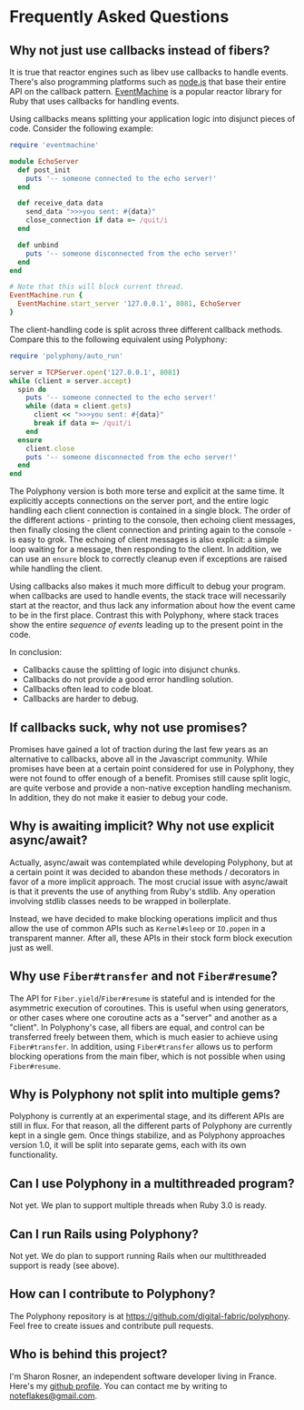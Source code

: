 # Frequently Asked Questions

## Why not just use callbacks instead of fibers?

It is true that reactor engines such as libev use callbacks to handle events. There's also programming platforms such as [node.js](https://nodejs.org/) that base their entire API on the callback pattern. [EventMachine](https://www.rubydoc.info/gems/eventmachine/1.2.7) is a popular reactor library for Ruby that uses callbacks for handling events.

Using callbacks means splitting your application logic into disjunct pieces of code. Consider the following example:

```ruby
require 'eventmachine'

module EchoServer
  def post_init
    puts '-- someone connected to the echo server!'
  end

  def receive_data data
    send_data ">>>you sent: #{data}"
    close_connection if data =~ /quit/i
  end

  def unbind
    puts '-- someone disconnected from the echo server!'
  end
end

# Note that this will block current thread.
EventMachine.run {
  EventMachine.start_server '127.0.0.1', 8081, EchoServer
}
```

The client-handling code is split across three different callback methods. Compare this to the following equivalent using Polyphony:

```ruby
require 'polyphony/auto_run'

server = TCPServer.open('127.0.0.1', 8081)
while (client = server.accept)
  spin do
    puts '-- someone connected to the echo server!'
    while (data = client.gets)
      client << ">>>you sent: #{data}"
      break if data =~ /quit/i
    end
  ensure
    client.close
    puts '-- someone disconnected from the echo server!'
  end
end
```

The Polyphony version is both more terse and explicit at the same time. It explicitly accepts connections on the server port, and the entire logic handling each client connection is contained in a single block. The order of the different actions - printing to the console, then echoing client messages, then finally closing the client connection and printing again to the console - is easy to grok. The echoing of client messages is also explicit: a simple loop waiting for a message, then responding to the client. In addition, we can use an `ensure` block to correctly cleanup even if exceptions are raised while handling the client.

Using callbacks also makes it much more difficult to debug your program. when callbacks are used to handle events, the stack trace will necessarily start at the reactor, and thus lack any information about how the event came to be in the first place. Contrast this with Polyphony, where stack traces show the entire _sequence of events_ leading up to the present point in the code.

In conclusion:

* Callbacks cause the splitting of logic into disjunct chunks.
* Callbacks do not provide a good error handling solution.
* Callbacks often lead to code bloat.
* Callbacks are harder to debug.

## If callbacks suck, why not use promises?

Promises have gained a lot of traction during the last few years as an  
alternative to callbacks, above all in the Javascript community. While promises have been at a certain point considered for use in Polyphony, they were not found to offer enough of a benefit. Promises still cause split logic, are quite verbose and provide a non-native exception handling mechanism. In addition, they do not make it easier to debug your code.

## Why is awaiting implicit? Why not use explicit async/await?

Actually, async/await was contemplated while developing Polyphony, but at a certain point it was decided to abandon these methods / decorators in favor of a more implicit approach. The most crucial issue with async/await is that it prevents the use of anything from Ruby's stdlib. Any operation involving stdlib classes needs to be wrapped in boilerplate.

Instead, we have decided to make blocking operations implicit and thus allow the use of common APIs such as `Kernel#sleep` or `IO.popen` in a transparent manner. After all, these APIs in their stock form block execution just as well.

## Why use `Fiber#transfer` and not `Fiber#resume`?

The API for `Fiber.yield`/`Fiber#resume` is stateful and is intended for the asymmetric execution of coroutines. This is useful when using generators, or other cases where one coroutine acts as a "server" and another as a "client". In Polyphony's case, all fibers are equal, and control can be transferred freely between them, which is much easier to achieve using `Fiber#transfer`. In addition, using `Fiber#transfer` allows us to perform blocking operations from the main fiber, which is not possible when using `Fiber#resume`.

## Why is Polyphony not split into multiple gems?

Polyphony is currently at an experimental stage, and its different APIs are still in flux. For that reason, all the different parts of Polyphony are currently kept in a single gem. Once things stabilize, and as Polyphony approaches version 1.0, it will be split into separate gems, each with its own functionality.

## Can I use Polyphony in a multithreaded program?

Not yet. We plan to support multiple threads when Ruby 3.0 is ready.

## Can I run Rails using Polyphony?

Not yet. We do plan to support running Rails when our multithreaded support is ready (see above).

## How can I contribute to Polyphony?

The Polyphony repository is at https://github.com/digital-fabric/polyphony. Feel free to create issues and contribute pull requests.

## Who is behind this project?

I'm Sharon Rosner, an independent software developer living in France. Here's my [github profile](https://github.com/ciconia). You can contact me by writing to [noteflakes@gmail.com](mailto:ciconia@gmail.com).